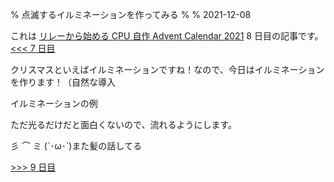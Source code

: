 % 点滅するイルミネーションを作ってみる
%
% 2021-12-08

これは [リレーから始める CPU 自作 Advent Calendar 2021](https://adventar.org/calendars/7052) 8 日目の記事です。[<<< 7 日目](../Day7_Clock/)

クリスマスといえばイルミネーションですね！なので、今日はイルミネーションを作ります！（自然な導入

イルミネーションの例

ただ光るだけだと面白くないので、流れるようにします。

彡 ⌒ ミ
(´･ω･`)また髪の話してる

[>>> 9 日目](../Day9_ROM/)
